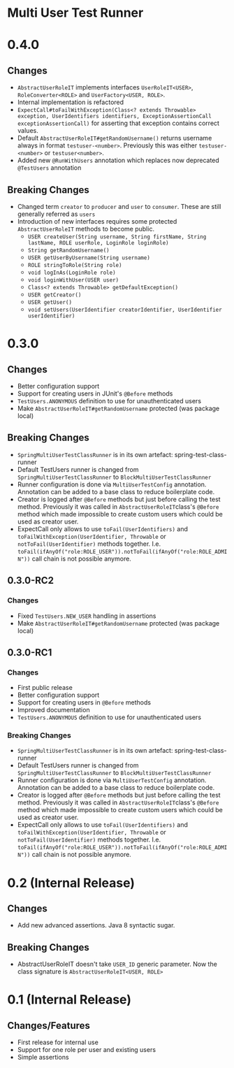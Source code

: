 Multi User Test Runner
======================

# 0.4.0

## Changes

* `AbstractUserRoleIT` implements interfaces `UserRoleIT<USER>`, `RoleConverter<ROLE>` and `UserFactory<USER, ROLE>`.
* Internal implementation is refactored
* `ExpectCall#toFailWithException(Class<? extends Throwable> exception, UserIdentifiers identifiers, ExceptionAssertionCall exceptionAssertionCall)`
for asserting that exception contains correct values.
* Default `AbstractUserRoleIT#getRandomUsername()` returns username always in format `testuser-<number>`.
  Previously this was either `testuser-<number>` or `testuser<number>`.
* Added new `@RunWithUsers` annotation which replaces now deprecated `@TestUsers` annotation

## Breaking Changes

* Changed term `creator` to `producer` and `user` to `consumer`. These are still generally referred as `users`
* Introduction of new interfaces requires some protected `AbstractUserRoleIT` methods to become public. 
   * `USER createUser(String username, String firstName, String lastName, ROLE userRole, LoginRole loginRole)`
   * `String getRandomUsername()`
   * `USER getUserByUsername(String username)`
   * `ROLE stringToRole(String role)`
   * `void logInAs(LoginRole role)`
   * `void loginWithUser(USER user)`
   * `Class<? extends Throwable> getDefaultException()`
   * `USER getCreator()`
   * `USER getUser()`
   * `void setUsers(UserIdentifier creatorIdentifier, UserIdentifier userIdentifier)`

# 0.3.0

## Changes

* Better configuration support
* Support for creating users in JUnit's `@Before` methods
* `TestUsers.ANONYMOUS` definition to use for unauthenticated users
* Make `AbstractUserRoleIT#getRandomUsername` protected (was package local)

## Breaking Changes

* `SpringMultiUserTestClassRunner` is in its own artefact: spring-test-class-runner
* Default TestUsers runner is changed from `SpringMultiUserTestClassRunner` to `BlockMultiUserTestClassRunner`
* Runner configuration is done via `MultiUserTestConfig` annotation. Annotation can be added to a base class to reduce boilerplate code.
* Creator is logged after `@Before` methods but just before calling the test method. Previously 
  it was called in `AbstractUserRoleIT`class's `@Before` method which made impossible to create custom users
  which could be used as creator user.
* ExpectCall only allows to use `toFail(UserIdentifiers)` and `toFailWithException(UserIdentifier, Throwable` or
  `notToFail(UserIdentifier)` methods together. I.e. `toFail(ifAnyOf("role:ROLE_USER")).notToFail(ifAnyOf("role:ROLE_ADMIN"))`
  call chain is not possible anymore.

## 0.3.0-RC2

### Changes

* Fixed `TestUsers.NEW_USER` handling in assertions
* Make `AbstractUserRoleIT#getRandomUsername` protected (was package local)

## 0.3.0-RC1

### Changes

* First public release
* Better configuration support
* Support for creating users in `@Before` methods
* Improved documentation
* `TestUsers.ANONYMOUS` definition to use for unauthenticated users

### Breaking Changes

* `SpringMultiUserTestClassRunner` is in its own artefact: spring-test-class-runner
* Default TestUsers runner is changed from `SpringMultiUserTestClassRunner` to `BlockMultiUserTestClassRunner`
* Runner configuration is done via `MultiUserTestConfig` annotation. Annotation can be added to a base class to reduce boilerplate code.
* Creator is logged after `@Before` methods but just before calling the test method. Previously 
  it was called in `AbstractUserRoleIT`class's `@Before` method which made impossible to create custom users
  which could be used as creator user.
* ExpectCall only allows to use `toFail(UserIdentifiers)` and `toFailWithException(UserIdentifier, Throwable` or
  `notToFail(UserIdentifier)` methods together. I.e. `toFail(ifAnyOf("role:ROLE_USER")).notToFail(ifAnyOf("role:ROLE_ADMIN"))`
  call chain is not possible anymore.

# 0.2 (Internal Release)

## Changes

* Add new advanced assertions. Java 8 syntactic sugar.

## Breaking Changes

* AbstractUserRoleIT doesn't take `USER_ID` generic parameter. Now the class signature is `AbstractUserRoleIT<USER, ROLE>`

# 0.1 (Internal Release)

## Changes/Features

* First release for internal use
* Support for one role per user and existing users
* Simple assertions
